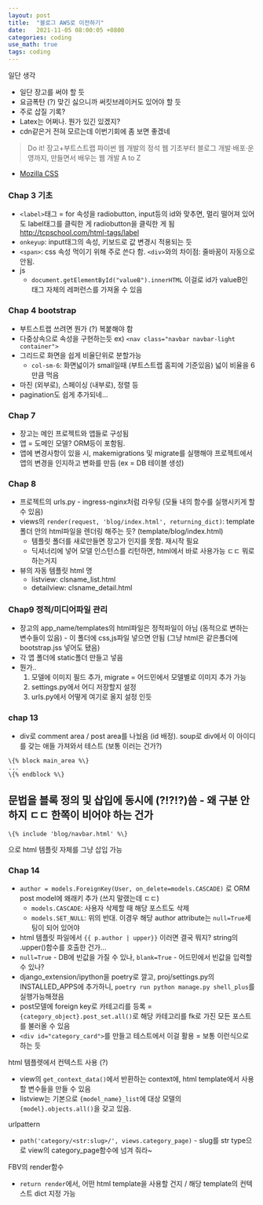 ```yaml
---
layout: post
title:  "블로그 AWS로 이전하기"
date:   2021-11-05 08:00:05 +0800
categories: coding
use_math: true
tags: coding
---
```


일단 생각
- 일단 장고를 써야 할 듯
- 요금폭탄 (?) 맞긴 싫으니까 써킷브레이커도 있어야 할 듯
- 주로 삽질 기록?
- Latex는 어쩌나. 뭔가 있긴 있겠지?
- cdn같은거 전혀 모르는데 이번기회에 좀 보면 좋겠네

> Do it! 장고+부트스트랩 파이썬 웹 개발의 정석 웹 기초부터 블로그 개발·배포·운영까지, 만들면서 배우는 웹 개발 A to Z

- <a href="https://developer.mozilla.org/en-US/docs/Web/CSS" target="_blank">Mozilla CSS</a>

### Chap 3 기초
- `<label>`태그 = for 속성을 radiobutton, input등의 id와 맞추면, 멀리 떨어져 있어도 label태그를 클릭한 게 radiobutton을 클릭한 게 됨
    <a href="http://tcpschool.com/html-tags/label" target="_blank">http://tcpschool.com/html-tags/label</a>
- `onkeyup`: input태그의 속성, 키보드로 값 변경시 적용되는 듯
- `<span>`: css 속성 먹이기 위해 주로 쓴다 함. `<div>`와의 차이점: 줄바꿈이 자동으로 안됨.
- js
    - `document.getElementById("valueB").innerHTML` 이걸로 id가 valueB인 태그 자체의 레퍼런스를 가져올 수 있음

### Chap 4 bootstrap
- 부트스트랩 쓰려면 뭔가 (?) 복붙해야 함
- 다중상속으로 속성을 구현하는듯 ex) `<nav class="navbar navbar-light container">`
- 그리드로 화면을 쉽게 비율단위로 분할가능
    - `col-sm-6`: 화면넓이가 small일때 (부트스트랩 홈피에 기준있음) 넓이 비율을 6만큼 먹음
- 마진 (외부로), 스페이싱 (내부로), 정렬 등
- pagination도 쉽게 추가되네...

### Chap 7
- 장고는 메인 프로젝트와 앱들로 구성됨
- 앱 = 도메인 모델? ORM등이 포함됨.
- 앱에 변경사항이 있을 시, makemigrations 및 migrate를 실행해야 프로젝트에서 앱의 변경을 인지하고 변화를 만듬 (ex = DB 테이블 생성)

### Chap 8
- 프로젝트의 urls.py - ingress-nginx처럼 라우팅 (모듈 내의 함수를 실행시키게 할 수 있음)
- views의 `render(request, 'blog/index.html', returning_dict)`: template폴더 안의 html파일을 렌더링 해주는 듯? (template/blog/index.html)
    - 템플릿 폴더를 새로만들면 장고가 인지를 못함. 재시작 필요
    - 딕셔너리에 넣어 모델 인스턴스를 리턴하면, html에서 바로 사용가능 ㄷㄷ 뭐로 하는거지
- 뷰의 자동 템플릿 html 명
    - listview: clsname_list.html
    - detailview: clsname_detail.html

### Chap9 정적/미디어파일 관리
- 장고의 app_name/templates의 html파일은 정적파일이 아님 (동적으로 변하는 변수들이 있음) - 이 폴더에 css,js파일 넣으면 안됨 (그냥 html은 같은폴더에 bootstrap.jss 넣어도 됐음)
- 각 앱 폴더에 static폴더 만들고 넣음
- 뭔가..
    1. 모델에 이미지 필드 추가, migrate = 어드민에서 모델별로 이미지 추가 가능
    2. settings.py에서 어디 저장할지 설정
    3. urls.py에서 어떻게 여기로 올지 설정
    인듯

### chap 13
- div로 comment area / post area를 나눴음 (id 배정). soup로 div에서 이 아이디를 갖는 애들 가져와서 테스트 (보통 이러는 건가?)
```
\{% block main_area %\}
... 
\{% endblock %\}
```
문법을 블록 정의 및 삽입에 동시에 (?!?!?)씀 - 왜 구분 안하지 ㄷㄷ 한쪽이 비어야 하는 건가
-  
```
\{% include 'blog/navbar.html' %\}
``` 
으로 html 템플릿 자체를 그냥 삽입 가능


### Chap 14
- `author = models.ForeignKey(User, on_delete=models.CASCADE)` 로 ORM post model에 왜래키 추가 (쓰지 말랬는데 ㄷㄷ)
    - `models.CASCADE`: 사용자 삭제할 때 해당 포스트도 삭제
    - `models.SET_NULL`: 위의 반대. 이경우 해당 author attribute는 `null=True`세팅이 되어 있어야
- html 템플릿 파일에서 `{{ p.author | upper}}` 이러면 결국 뭐지? string의 .upper()함수를 호출한 건가...
- `null=True` - DB에 빈값을 가질 수 있나, `blank=True` - 어드민에서 빈값을 입력할 수 있나?
- django_extension/ipython을 poetry로 깔고, proj/settings.py의 INSTALLED_APPS에 추가하니, `poetry run python manage.py shell_plus`를 실행가능해졌음
- post모델에 foreign key로 카테고리를 등록 = `{category_object}.post_set.all()`로 해당 카테고리를 fk로 가진 모든 포스트를 불러올 수 있음
- `<div id="category_card">`를 만들고 테스트에서 이걸 활용 = 보통 이런식으로 하는 듯

html 템플렛에서 컨텍스트 사용 (?)
- view의 `get_context_data()`에서 반환하는 context에, html template에서 사용할 변수들을 만들 수 있음
- listview는 기본으로 `{model_name}_list`에 대상 모델의 `{model}.objects.all()`을 갖고 있음.

urlpattern
- `path('category/<str:slug>/', views.category_page)` - slug를 str type으로 view의 category_page함수에 넘겨 줘라~

FBV의 render함수
- `return render`에서, 어떤 html template을 사용할 건지 / 해당 template의 컨텍스트 dict 지정 가능